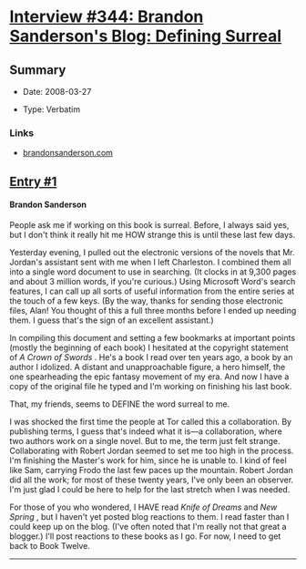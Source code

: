 # [Interview #344: Brandon Sanderson's Blog: Defining Surreal](https://www.theoryland.com/intvmain.php?i=344)

## Summary

- Date: 2008-03-27

- Type: Verbatim

### Links

- [brandonsanderson.com](http://www.brandonsanderson.com/blog/623/Defining-Surreal)


## [Entry #1](https://www.theoryland.com/intvmain.php?i=344#1)

#### Brandon Sanderson

People ask me if working on this book is surreal. Before, I always said yes, but I don't think it really hit me HOW strange this is until these last few days.

Yesterday evening, I pulled out the electronic versions of the novels that Mr. Jordan's assistant sent with me when I left Charleston. I combined them all into a single word document to use in searching. (It clocks in at 9,300 pages and about 3 million words, if you're curious.) Using Microsoft Word's search features, I can call up all sorts of useful information from the entire series at the touch of a few keys. (By the way, thanks for sending those electronic files, Alan! You thought of this a full three months before I ended up needing them. I guess that's the sign of an excellent assistant.)

In compiling this document and setting a few bookmarks at important points (mostly the beginning of each book) I hesitated at the copyright statement of
*A Crown of Swords*
. He's a book I read over ten years ago, a book by an author I idolized. A distant and unapproachable figure, a hero himself, the one spearheading the epic fantasy movement of my era. And now I have a copy of the original file he typed and I'm working on finishing his last book.

That, my friends, seems to DEFINE the word surreal to me.

I was shocked the first time the people at Tor called this a collaboration. By publishing terms, I guess that's indeed what it is—a collaboration, where two authors work on a single novel. But to me, the term just felt strange. Collaborating with Robert Jordan seemed to set me too high in the process. I'm finishing the Master's work for him, since he is unable to. I kind of feel like Sam, carrying Frodo the last few paces up the mountain. Robert Jordan did all the work; for most of these twenty years, I've only been an observer. I'm just glad I could be here to help for the last stretch when I was needed.

For those of you who wondered, I HAVE read
*Knife of Dreams*
and
*New Spring*
, but I haven't yet posted blog reactions to them. I read faster than I could keep up on the blog. (I've often noted that I'm really not that great a blogger.) I'll post reactions to these books as I go. For now, I need to get back to Book Twelve.


---

